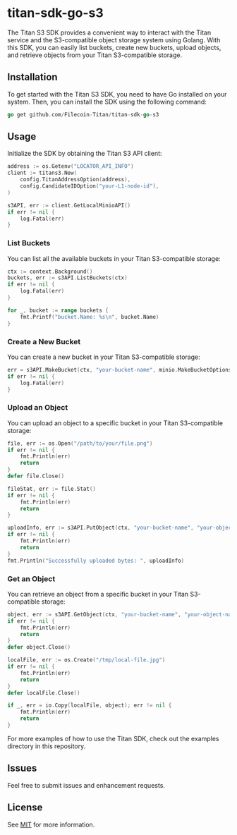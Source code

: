 # titan-sdk-go-s3

The Titan S3 SDK provides a convenient way to interact with the Titan service and the S3-compatible object storage system using Golang. With this SDK, you can easily list buckets, create new buckets, upload objects, and retrieve objects from your Titan S3-compatible storage.

## Installation
To get started with the Titan S3 SDK, you need to have Go installed on your system. Then, you can install the SDK using the following command:

```go
go get github.com/Filecoin-Titan/titan-sdk-go-s3
```

## Usage
Initialize the SDK by obtaining the Titan S3 API client:


```go
address := os.Getenv("LOCATOR_API_INFO")
client := titans3.New(
    config.TitanAddressOption(address),
    config.CandidateIDOption("your-L1-node-id"),
)

s3API, err := client.GetLocalMinioAPI()
if err != nil {
    log.Fatal(err)
}
```
### List Buckets
You can list all the available buckets in your Titan S3-compatible storage:
```go
ctx := context.Background()
buckets, err := s3API.ListBuckets(ctx)
if err != nil {
    log.Fatal(err)
}

for _, bucket := range buckets {
    fmt.Printf("bucket.Name: %s\n", bucket.Name)
}
```

### Create a New Bucket
You can create a new bucket in your Titan S3-compatible storage:
```go
err = s3API.MakeBucket(ctx, "your-bucket-name", minio.MakeBucketOptions{})
if err != nil {
    log.Fatal(err)
}
```

### Upload an Object
You can upload an object to a specific bucket in your Titan S3-compatible storage:
```go
file, err := os.Open("/path/to/your/file.png")
if err != nil {
    fmt.Println(err)
    return
}
defer file.Close()

fileStat, err := file.Stat()
if err != nil {
    fmt.Println(err)
    return
}

uploadInfo, err := s3API.PutObject(ctx, "your-bucket-name", "your-object-name", file, fileStat.Size(), minio.PutObjectOptions{ContentType: "application/octet-stream"})
if err != nil {
    fmt.Println(err)
    return
}
fmt.Println("Successfully uploaded bytes: ", uploadInfo)

```
### Get an Object
You can retrieve an object from a specific bucket in your Titan S3-compatible storage:
```go
object, err := s3API.GetObject(ctx, "your-bucket-name", "your-object-name", minio.GetObjectOptions{})
if err != nil {
    fmt.Println(err)
    return
}
defer object.Close()

localFile, err := os.Create("/tmp/local-file.jpg")
if err != nil {
    fmt.Println(err)
    return
}
defer localFile.Close()

if _, err = io.Copy(localFile, object); err != nil {
    fmt.Println(err)
    return
}
```

For more examples of how to use the Titan SDK, check out the examples directory in this repository. 

## Issues
Feel free to submit issues and enhancement requests.


## License

See [MIT](LICENSE) for more information.
